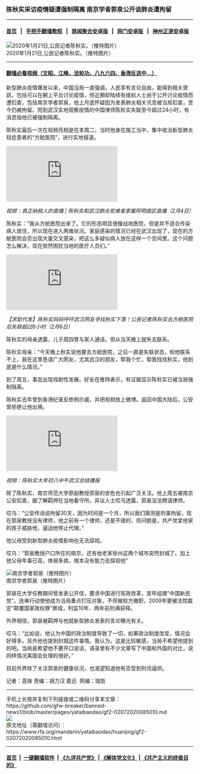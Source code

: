 ### 陈秋实采访疫情疑遭强制隔离 南京学者郭泉公开谈肺炎遭拘留
------------------------

#### [首页](https://github.com/gfw-breaker/banned-news1/blob/master/README.md) &nbsp;&nbsp;|&nbsp;&nbsp; [手把手翻墙教程](https://github.com/gfw-breaker/guides/wiki) &nbsp;&nbsp;|&nbsp;&nbsp; [禁闻聚合安卓版](https://github.com/gfw-breaker/bn-android) &nbsp;&nbsp;|&nbsp;&nbsp; [网门安卓版](https://github.com/oGate2/oGate) &nbsp;&nbsp;|&nbsp;&nbsp; [神州正道安卓版](https://github.com/SzzdOgate/update) 



<div id="headerimg">
 <img alt="
2020年1月21日,公民记者陈秋实。（推特图片） 
" src="https://www.rfa.org/mandarin/yataibaodao/huanjing/gf2-02072020085010.html/cqs.jpg/@@images/360c400d-3974-4818-86c1-f82025badc8e.jpeg" title="
2020年1月21日,公民记者陈秋实。（推特图片） 
"/>
 <div id="headerimgcontents">
  <div id="headerimgcaption">
   <span>
    2020年1月21日,公民记者陈秋实。（推特图片）
   </span>
   <!-- zoomattribute -->
  </div>
  <!-- headerimgcaption -->
 </div>
 <!-- headerimagecontents -->
</div>

<hr/>


#### [翻墙必看视频（文昭、江峰、法轮功、八九六四、香港反送中...）](https://github.com/gfw-breaker/banned-news1/blob/master/pages/link3.md)

<div id="storytext">
 <div>
  <div class="slot_header">
  </div>
 </div>
 <p>
 </p>
 <p>
  新型肺炎疫情爆发以来，中国当局一直强调，人民享有言论自由，能得到相关資訊，包括可以在網上平台讨论疫情，但近期却陆续有维权人士由于公开讨论疫情而遭扣查，包括南京学者郭泉，他上月底怀疑因为发表肺炎相关讯息被当局扣查，至今仍被拘留。而到武汉实地观察疫情的中国律师陈秋实失联至今超过24小时，有消息指他已被强制隔离。
 </p>
 <p>
  陈秋实最后一次在视频亮相是在本周二，当时他身在施工当中，集中收治新型肺炎轻症患者的“方舱医院”，进行实地报道。
 </p>
 <p>
 </p>
 <p>
  <div id="story_inline_youtube">
   <div class="videoWrapper">
    <iframe allow="accelerometer; autoplay; encrypted-media; gyroscope; picture-in-picture" allowfullscreen="allowfullscreen" frameborder="0" src="https://www.youtube.com/embed/9c3uU9qHZEk">
    </iframe>
   </div>
  </div>
 </p>
 <p>
  <i>
   视频：真正纳税人的直播 | 陈秋实和武汉肺炎死难者家属阿明疫区直播（2月4日）
  </i>
 </p>
 <p>
 </p>
 <p>
 </p>
 <p>
  陈秋实：“我从方舱医院出来了。它的形态明显很像战地医院，但是并不适合传染病人居住，所以现在进入两难状况。家庭感染的情况已经在武汉出现了，现在的方舱医院会否出现大量交叉感染，把这么多疑似病人放在这样一个空间里。这个问题怎么解决，现在依然困扰当地的医疗人员们。”
 </p>
 <p>
 </p>
 <p>
  <div id="story_inline_youtube">
   <div class="videoWrapper">
    <iframe allow="accelerometer; autoplay; encrypted-media; gyroscope; picture-in-picture" allowfullscreen="allowfullscreen" frameborder="0" src="https://www.youtube.com/embed/n7MVfqVM0Ag">
    </iframe>
   </div>
  </div>
 </p>
 <p>
  <i>
   【求助代发】陈秋实妈妈呼吁武汉网友寻找秋实下落！公民记者陈秋实去方舱医院后失联超过6小时（2月6日）
  </i>
 </p>
 <p>
 </p>
 <p>
  陈秋实的母亲透露，儿子周四曾与家人通话，但从当天晚上就失去联系。
 </p>
 <p>
  陈秋实母亲：“今天晚上秋实说他要去方舱医院，之后一直是失联状态，和他联系不上，我在这里恳请广大网友，尤其武汉的朋友，帮我个忙，帮我找找秋实，他到底是什么情况。”
 </p>
 <p>
  到了周五，事态出现戏剧性发展。好友在推特表示，有证据显示陈秋实已被当局强制隔离。
 </p>
 <p>
  陈秋实去年曾到香港纪录反修例示威，并把视频放上微博。返回中国大陆后，公安曾拒绝让他出境。
 </p>
 <p>
 </p>
 <p>
  <div id="story_inline_youtube">
   <div class="videoWrapper">
    <iframe allow="accelerometer; autoplay; encrypted-media; gyroscope; picture-in-picture" allowfullscreen="allowfullscreen" frameborder="0" src="https://www.youtube.com/embed/on8SzRBqZk0">
    </iframe>
   </div>
  </div>
 </p>
 <p>
  <i>
   视频：陈秋实大年初八中午武汉总结播报
  </i>
 </p>
 <p>
 </p>
 <p>
  除了陈秋实，南京师范大学原副教授郭泉的安危也引起广泛关注。他上周五被南京公安扣查，据了解羁押在当地看守所。异议人士哎乌透露，郭泉没法聘请律师。
 </p>
 <p>
  哎乌：“公安传话说拘留30天，因为时间是一个月，所以我们猜测是刑事拘留，现在郭泉教授没有律师，他之前有一个律师，还是不错的，但问题是，共产党拿他家的孩子威胁他，逼迫他停止代理。”
 </p>
 <p>
  他父母受到新型肺炎疫情影响也无法探视。
 </p>
 <p>
  哎乌：“郭泉教授户口所在的南京，还有他老家徐州这两个城市突然封城了。加上他父母年事已高，体弱多病，根本没有能力去探视他”
 </p>
 <p>
 </p>
 <p>
  <div class="image-inline captioned" style="width:900px;">
   <div style="width:900px;">
    <img alt=" 南京学者郭泉（推特图片）" src="https://www.rfa.org/mandarin/yataibaodao/huanjing/gf2-02072020085010.html/213442296-110p.jpg" title=" 南京学者郭泉（推特图片）"/>
   </div>
   <div class="image-caption">
    <span style="width:900px;">
     南京学者郭泉（推特图片）
    </span>
    <span class="copyright">
    </span>
   </div>
  </div>
 </p>
 <p>
  郭泉在大学任教期间曾发表公开信，要求中国进行宪政改革，宣布组建“中国新民党”。连串行动使他成为当局重点打压对象，不但被校方撤职，2009年更被法院裁定“颠覆国家政权罪”罪成，判监10年、两年前刑满获释。
 </p>
 <p>
  外界相信，郭泉被羁押与他就新型肺炎发表的言论曝光有关。
 </p>
 <p>
  哎乌：“比如说，他认为中国的政治制度导致了一切，如果政治制度改变，情况会好得多。另外他也提到封城这件事情。我认为，这是比较敏感，当局不希望他提到的吧。当局是希望他不要开口说话，语录里有不少文章写了中国和外国的对比，说同样情况美国会处理的很好。”
 </p>
 <p>
  目前外界除了关注郭泉的健康状况，也渴望知道他有否受到刑讯逼供。
 </p>
 <p>
 </p>
 <p>
  记者：高锋 责编：胡力汉 嘉远  网编：瑞哲
 </p>
</div>

<hr/>
手机上长按并复制下列链接或二维码分享本文章：<br/>
https://github.com/gfw-breaker/banned-news1/blob/master/pages/yataibaodao/gf2-02072020085010.md <br/>
<a href='https://github.com/gfw-breaker/banned-news1/blob/master/pages/yataibaodao/gf2-02072020085010.md'><img src='https://github.com/gfw-breaker/banned-news1/blob/master/pages/yataibaodao/gf2-02072020085010.md.png'/></a> <br/>
原文地址（需翻墙访问）：https://www.rfa.org/mandarin/yataibaodao/huanjing/gf2-02072020085010.html


------------------------
#### [首页](https://github.com/gfw-breaker/banned-news1/blob/master/README.md) &nbsp;|&nbsp; [一键翻墙软件](https://github.com/gfw-breaker/nogfw/blob/master/README.md) &nbsp;| [《九评共产党》](https://github.com/gfw-breaker/9ping.md/blob/master/README.md#九评之一评共产党是什么) | [《解体党文化》](https://github.com/gfw-breaker/jtdwh.md/blob/master/README.md) | [《共产主义的终极目的》](https://github.com/gfw-breaker/gczydzjmd.md/blob/master/README.md)


<img src='http://gfw-breaker.win/banned-news/pages/yataibaodao/gf2-02072020085010.md' width='0px' height='0px'/>